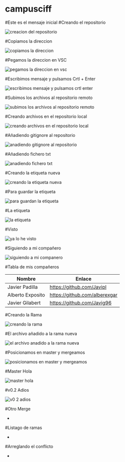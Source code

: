 # campusciff
#Este es el mensaje inicial
#Creando el repositorio



![creacion del repositorio](https://user-images.githubusercontent.com/45201509/48904534-f932e980-ee5e-11e8-992f-b49ee22a5df9.png)



#Copiamos la direccion



![copiamos la direccion](https://user-images.githubusercontent.com/45201509/48904772-c4736200-ee5f-11e8-93f2-fa11d7acb62e.png)



#Pegamos la direccion en VSC


![pegamos la direccion en vsc](https://user-images.githubusercontent.com/45201509/48904840-07353a00-ee60-11e8-9bbb-6eddda52a9ba.png)



#Escribimos mensaje y pulsamos Crtl + Enter



![escribimos mensaje y pulsamos crtl enter](https://user-images.githubusercontent.com/45201509/48906227-18804580-ee64-11e8-97cb-8bffc42daa9e.png)



#Subimos los archivos al repositorio remoto



![subimos los archivos al repositorio remoto](https://user-images.githubusercontent.com/45201509/48906276-3c438b80-ee64-11e8-9987-cbf78781d069.png)



#Creando archivos en el repositorio local



![creando archivos en el repositorio local](https://user-images.githubusercontent.com/45201509/48906314-54b3a600-ee64-11e8-9d5a-5be0ce8513c2.png)



#Añadiendo gitignore al repositorio



![anadiendo gitignore al repositorio](https://user-images.githubusercontent.com/45201509/48906371-86c50800-ee64-11e8-952b-a3ceab3dde3d.png)



#Añadiendo fichero txt



![anadiendo fichero txt](https://user-images.githubusercontent.com/45201509/48906396-9f352280-ee64-11e8-8679-5fac7b64ef85.png)



#Creando la etiqueta nueva



![creando la etiqueta nueva](https://user-images.githubusercontent.com/45201509/48906431-b8d66a00-ee64-11e8-9bfd-d2771be7a587.png)



#Para guardar la etiqueta



![para guardan la etiqueta](https://user-images.githubusercontent.com/45201509/48906463-d0155780-ee64-11e8-9b51-8f3ef81b0d6e.png)



#La etiqueta




![la etiqueta](https://user-images.githubusercontent.com/45201509/48906508-f0ddad00-ee64-11e8-9730-b10365c44fc4.png)



#Visto



![ya lo he visto](https://user-images.githubusercontent.com/45201509/48906522-04891380-ee65-11e8-9344-ac6a0748a6ef.png)



#Siguiendo a mi compañero



![siguiendo a mi companero](https://user-images.githubusercontent.com/45201509/48933531-e3760080-ef00-11e8-94c0-a8e7bb8b792c.png)



#Tabla de mis compañeros



| Nombre | Enlace |
| ------------- | ------------- |
| Javier Padilla  | https://github.com/Javipl   |
| Alberto Exposito  | https://github.com/alberexgar  |
| Javier Gilabert  | https://github.com/Javig96   |



#Creando la Rama



![creando la rama](https://user-images.githubusercontent.com/45201509/48937691-36ef4b00-ef0f-11e8-9d6b-1b56f53e664f.png)



#El archivo añadido a la rama nueva


![el archivo anadido a la rama nueva](https://user-images.githubusercontent.com/45201509/48937810-8b92c600-ef0f-11e8-9586-4a1eb715f3d0.png)



#Posicionamos en master y mergeamos



![posicionamos en master y mergeamos](https://user-images.githubusercontent.com/45201509/48937824-9b120f00-ef0f-11e8-8c43-c6d5ef16b6ff.png)



#Master Hola



![master hola](https://user-images.githubusercontent.com/45201509/48937846-a9602b00-ef0f-11e8-85ef-aedc2a36ae90.png)



#v0.2 Adios



![v0 2 adios](https://user-images.githubusercontent.com/45201509/48937881-c4329f80-ef0f-11e8-8ae4-f9a48075952b.png)



#Otro Merge



-



#Listago de ramas



-



#Arreglando el conflicto



-
